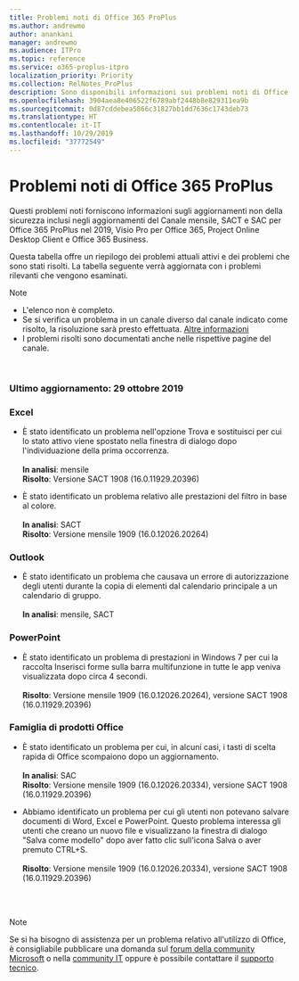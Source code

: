 ```yaml
---
title: Problemi noti di Office 365 ProPlus
ms.author: andrewmo
author: anankani
manager: andrewmo
ms.audience: ITPro
ms.topic: reference
ms.service: o365-proplus-itpro
localization_priority: Priority
ms.collection: RelNotes_ProPlus
description: Sono disponibili informazioni sui problemi noti di Office 365 ProPlus
ms.openlocfilehash: 3904aea8e406522f6789abf2448b8e829311ea9b
ms.sourcegitcommit: 0d87cddebea5866c31827bb1dd7636c1743deb73
ms.translationtype: HT
ms.contentlocale: it-IT
ms.lasthandoff: 10/29/2019
ms.locfileid: "37772549"
---
```

# <a name="office-365-proplus-known-issues"></a>Problemi noti di Office 365 ProPlus

Questi problemi noti forniscono informazioni sugli aggiornamenti non della sicurezza inclusi negli aggiornamenti del Canale mensile, SACT e SAC per Office 365 ProPlus nel 2019, Visio Pro per Office 365, Project Online Desktop Client e Office 365 Business.

Questa tabella offre un riepilogo dei problemi attuali attivi e dei problemi che sono stati risolti.  La tabella seguente verrà aggiornata con i problemi rilevanti che vengono esaminati.

> [!NOTE]
>- L'elenco non è completo.
>- Se si verifica un problema in un canale diverso dal canale indicato come risolto, la risoluzione sarà presto effettuata. [Altre informazioni](https://docs.microsoft.com/it-IT/DeployOffice/overview-of-update-channels-for-office-365-proplus#BKMK_SAC)
>- I problemi risolti sono documentati anche nelle rispettive pagine del canale.

<br>

### <a name="last-updated-october-29-2019"></a>Ultimo aggiornamento: 29 ottobre 2019

### <a name="excel"></a>Excel
- È stato identificato un problema nell'opzione Trova e sostituisci per cui lo stato attivo viene spostato nella finestra di dialogo dopo l'individuazione della prima occorrenza. <br><br>
**In analisi**: mensile <br>**Risolto**: Versione SACT 1908 (16.0.11929.20396)

- È stato identificato un problema relativo alle prestazioni del filtro in base al colore. <br><br>**In analisi**: SACT <br>**Risolto**: Versione mensile 1909 (16.0.12026.20264)
### <a name="outlook"></a>Outlook
- È stato identificato un problema che causava un errore di autorizzazione degli utenti durante la copia di elementi dal calendario principale a un calendario di gruppo. <br> <br>**In analisi**: mensile, SACT
### <a name="powerpoint"></a>PowerPoint
- È stato identificato un problema di prestazioni in Windows 7 per cui la raccolta Inserisci forme sulla barra multifunzione in tutte le app veniva visualizzata dopo circa 4 secondi.<br><br>**Risolto**: Versione mensile 1909 (16.0.12026.20264), versione SACT 1908 (16.0.11929.20396)

### <a name="office-suite"></a>Famiglia di prodotti Office
- È stato identificato un problema per cui, in alcuni casi, i tasti di scelta rapida di Office scompaiono dopo un aggiornamento.<br><br>**In analisi**: SAC<br> **Risolto**: Versione mensile 1909 (16.0.12026.20334), versione SACT 1908 (16.0.11929.20396)

- Abbiamo identificato un problema per cui gli utenti non potevano salvare documenti di Word, Excel e PowerPoint.  Questo problema interessa gli utenti che creano un nuovo file e visualizzano la finestra di dialogo "Salva come modello" dopo aver fatto clic sull'icona Salva o aver premuto CTRL+S.<br><br> **Risolto**: Versione mensile 1909 (16.0.12026.20334), versione SACT 1908 (16.0.11929.20396)

<br>
<br>

> [!NOTE]
> Se si ha bisogno di assistenza per un problema relativo all'utilizzo di Office, è consigliabile pubblicare una domanda sul [forum della community Microsoft](https://answers.microsoft.com/) o nella [community IT](https://techcommunity.microsoft.com/) oppure è possibile contattare il [supporto tecnico](https://support.microsoft.com/contactus).
